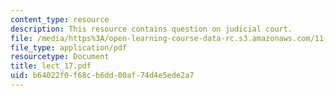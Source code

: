 ```yaml
---
content_type: resource
description: This resource contains question on judicial court.
file: /media/https%3A/open-learning-course-data-rc.s3.amazonaws.com/11-007-resolving-public-disputes-spring-2005/b64022f0f68cb6dd00af74d4e5ede2a7_lect_17.pdf
file_type: application/pdf
resourcetype: Document
title: lect_17.pdf
uid: b64022f0-f68c-b6dd-00af-74d4e5ede2a7
---
```

